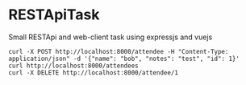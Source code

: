 # RESTApiTask
Small RESTApi and web-client task using expressjs and vuejs


```
curl -X POST http://localhost:8000/attendee -H "Content-Type: application/json" -d '{"name": "bob", "notes": "test", "id": 1}'
curl http://localhost:8000/attendees
curl -X DELETE http://localhost:8000/attendee/1
```